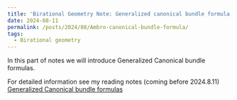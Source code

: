 ```yaml
---
title: 'Birational Geometry Note: Generalized canonical bundle formula'
date: 2024-08-11
permalink: /posts/2024/08/Ambro-canonical-bundle-formula/
tags:
  - Birational geometry
---
```


In this part of notes we will introduce Generalized Canonical bundle formulas.


For detailed information see my reading notes (coming before 2024.8.11) [Generalized Canonical bundle formulas](https://yilimath.github.io/files/Boundedness/AngehrnSiu.pdf)

